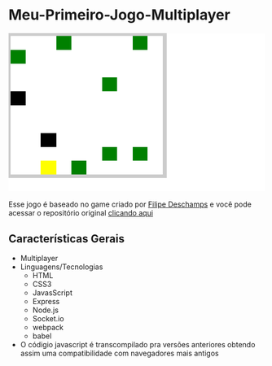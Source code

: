 # Meu-Primeiro-Jogo-Multiplayer
![Preview do Game](./preview/game_image.png)

Esse jogo é baseado no game criado por [Filipe Deschamps](https://www.youtube.com/channel/UCU5JicSrEM5A63jkJ2QvGYw) e você pode acessar o repositório original [clicando aqui](https://github.com/filipedeschamps/meu-primeiro-jogo-multiplayer)
## Características Gerais
* Multiplayer
* Linguagens/Tecnologias
  * HTML
  * CSS3
  * JavasScript
  * Express
  * Node.js
  * Socket.io
  * webpack
  * babel
* O códigio javascript é transcompilado pra versões anteriores obtendo&nbsp;
  assim uma compatibilidade com navegadores mais antigos
